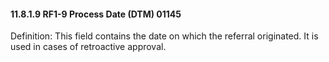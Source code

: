 #### 11.8.1.9 RF1-9 Process Date (DTM) 01145

Definition: This field contains the date on which the referral originated. It is used in cases of retroactive approval.
